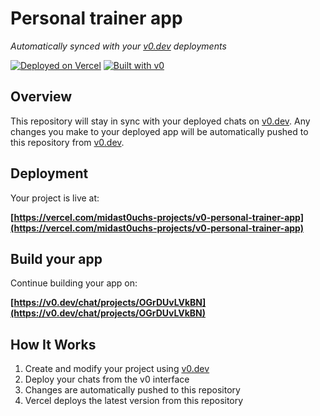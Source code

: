 # Personal trainer app

*Automatically synced with your [v0.dev](https://v0.dev) deployments*

[![Deployed on Vercel](https://img.shields.io/badge/Deployed%20on-Vercel-black?style=for-the-badge&logo=vercel)](https://vercel.com/midast0uchs-projects/v0-personal-trainer-app)
[![Built with v0](https://img.shields.io/badge/Built%20with-v0.dev-black?style=for-the-badge)](https://v0.dev/chat/projects/OGrDUvLVkBN)

## Overview

This repository will stay in sync with your deployed chats on [v0.dev](https://v0.dev).
Any changes you make to your deployed app will be automatically pushed to this repository from [v0.dev](https://v0.dev).

## Deployment

Your project is live at:

**[https://vercel.com/midast0uchs-projects/v0-personal-trainer-app](https://vercel.com/midast0uchs-projects/v0-personal-trainer-app)**

## Build your app

Continue building your app on:

**[https://v0.dev/chat/projects/OGrDUvLVkBN](https://v0.dev/chat/projects/OGrDUvLVkBN)**

## How It Works

1. Create and modify your project using [v0.dev](https://v0.dev)
2. Deploy your chats from the v0 interface
3. Changes are automatically pushed to this repository
4. Vercel deploys the latest version from this repository